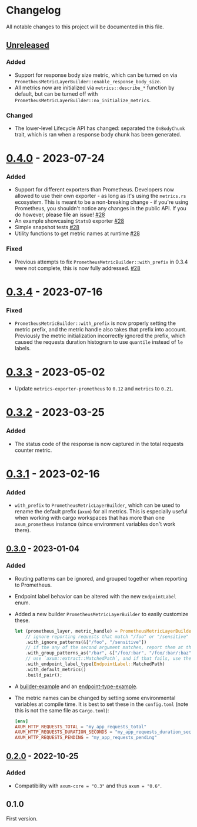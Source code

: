 # Changelog

All notable changes to this project will be documented in this file.

## [Unreleased]

### Added

- Support for response body size metric, which can be turned on via `PrometheusMetricLayerBuilder::enable_response_body_size`.
- All metrics now are initialized via `metrics::describe_*` function by default, but can be turned off with `PrometheusMetricLayerBuilder::no_initialize_metrics`.

### Changed

- The lower-level Lifecycle API has changed: separated the `OnBodyChunk` trait, which is ran when a response body chunk has been generated. 

# [0.4.0] - 2023-07-24

### Added

- Support for different exporters than Prometheus. Developers now allowed to use their own exporter - as long as it's using the `metrics.rs` ecosystem. This is meant to be a non-breaking change - if you're using Prometheus, you shouldn't notice any changes in the public API. If you do however, please file an issue! [\#28]
- An example showcasing `StatsD` exporter [\#28]
- Simple snapshot tests [\#28]
- Utility functions to get metric names at runtime [\#28]

### Fixed

- Previous attempts to fix `PrometheusMetricBuilder::with_prefix` in 0.3.4 were not complete, this is now fully addressed. [\#28]

# [0.3.4] - 2023-07-16

### Fixed

- `PrometheusMetricBuilder::with_prefix` is now properly setting the metric prefix, and the metric handle also takes that prefix into account.
  Previously the metric initialization incorrectly ignored the prefix, which caused the requests duration histogram to use `quantile` instead of `le` labels.

# [0.3.3] - 2023-05-02

- Update `metrics-exporter-prometheus` to `0.12` and `metrics` to `0.21`.

# [0.3.2] - 2023-03-25

### Added

- The status code of the response is now captured in the total requests counter metric.

# [0.3.1] - 2023-02-16

### Added

- `with_prefix` to `PrometheusMetricLayerBuilder`, which can be used to rename the default prefix (`axum`) for all metrics. This is especially useful when
  working with cargo workspaces that has more than one `axum_prometheus` instance (since environment variables don't work there).

## [0.3.0] - 2023-01-04

### Added

- Routing patterns can be ignored, and grouped together when reporting to Prometheus.
- Endpoint label behavior can be altered with the new `EndpointLabel` enum.
- Added a new builder `PrometheusMetricLayerBuilder` to easily customize these.

  ```rust
  let (prometheus_layer, metric_handle) = PrometheusMetricLayerBuilder::new()
      // ignore reporting requests that match "/foo" or "/sensitive"
      .with_ignore_patterns(&["/foo", "/sensitive"])
      // if the any of the second argument matches, report them at the `/bar` endpoint
      .with_group_patterns_as("/bar", &["/foo/:bar", "/foo/:bar/:baz"])
      // use `axum::extract::MatchedPath`, and if that fails, use the exact requested URI
      .with_endpoint_label_type(EndpointLabel::MatchedPath)
      .with_default_metrics()
      .build_pair();
  ```

- A [builder-example](examples/builder-example/) and an [endpoint-type-example](examples/endpoint-type-example/).

- The metric names can be changed by setting some environmental variables at compile time. It is best to set these in the `config.toml` (note this is not the same file as `Cargo.toml`):
  ```toml
  [env]
  AXUM_HTTP_REQUESTS_TOTAL = "my_app_requests_total"
  AXUM_HTTP_REQUESTS_DURATION_SECONDS = "my_app_requests_duration_seconds"
  AXUM_HTTP_REQUESTS_PENDING = "my_app_requests_pending"
  ```

## [0.2.0] - 2022-10-25

### Added

- Compatibility with `axum-core = "0.3"` and thus `axum = "0.6"`.

## 0.1.0

First version.

[unreleased]: https://github.com/Ptrskay3/axum-prometheus/compare/release/0.4.0..master
[0.2.0]: https://github.com/Ptrskay3/axum-prometheus/compare/9fb600d7d9ac2e6d38e6399119fc7ba7f25d5fe0...756dc67bf2baae2de406e012bdaa2334ce0fcdcb
[0.3.0]: https://github.com/Ptrskay3/axum-prometheus/compare/axum-0.6...release/0.3
[0.3.1]: https://github.com/Ptrskay3/axum-prometheus/compare/release/0.3...release/0.3.1
[0.3.2]: https://github.com/Ptrskay3/axum-prometheus/compare/release/0.3.1...release/0.3.2
[0.3.3]: https://github.com/Ptrskay3/axum-prometheus/compare/release/0.3.2...release/0.3.3
[0.3.4]: https://github.com/Ptrskay3/axum-prometheus/compare/release/0.3.3...release/0.3.4
[0.4.0]: https://github.com/Ptrskay3/axum-prometheus/compare/release/0.3.4...release/0.4.0
[\#28]: https://github.com/Ptrskay3/axum-prometheus/pull/28
